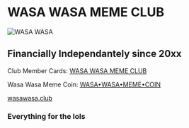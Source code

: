 
# WASA WASA MEME CLUB

![WASA WASA](https://ordinals.com/content/10265b9ff0c92bd3a2bd96ea6619e2637d13e246ab6cad1f11a0923ded70c128i0)

## Financially Independantely since 20xx


Club Member Cards: [WASA WASA MEME CLUB](https://ordimint.com/ordinal-collections/wasawasamemeclub)

Wasa Wasa Meme Coin: [WASA•WASA•MEME•COIN](https://www.ord.io/WASAWASAMEMECOIN)

[wasawasa.club](https://wasawasa.club)


### Everything for the lols
